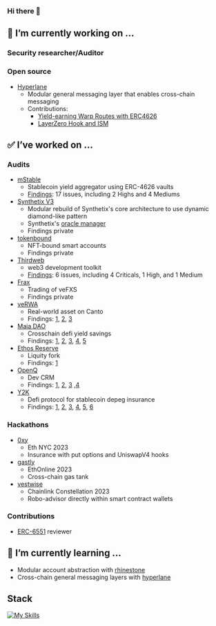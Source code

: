### Hi there 👋

## 🔭 I’m currently working on ...
### Security researcher/Auditor

### Open source
- [Hyperlane](https://hyperlane.xyz/)
	- Modular general messaging layer that enables cross-chain messaging
	- Contributions:
		- [Yield-earning Warp Routes with ERC4626](https://github.com/hyperlane-xyz/hyperlane-monorepo/pull/3076)
		- [LayerZero Hook and ISM](https://github.com/hyperlane-xyz/hyperlane-monorepo/pull/3102)

## ✅ I’ve worked on ...

### Audits
- [mStable](https://mstable.org/)
	- Stablecoin yield aggregator using ERC-4626 vaults
	- [Findings](https://0xmacro.com/library/audits/mstable-1): 17 issues, including 2 Highs and 4 Mediums
- [Synthetix V3](https://github.com/Synthetixio/synthetix-v3/tree/main)
  - Modular rebuild of Synthetix's core architecture to use dynamic diamond-like pattern
  - Synthetix's [oracle manager](https://github.com/Synthetixio/synthetix-v3/tree/main/protocol/oracle-manager)
  - Findings private
- [tokenbound](https://tokenbound.org/)
  - NFT-bound smart accounts
  - Findings private
- [Thirdweb](https://thirdweb.com/)
  - web3 development toolkit
  -  [Findings](https://0xmacro.com/library/audits/thirdweb-6): 6 issues, including 4 Criticals, 1 High, and 1 Medium
- [Frax](https://frax.finance/)
  - Trading of veFXS
  - Findings private
- [veRWA](https://code4rena.com/audits/2023-08-verwa#top)
  - Real-world asset on Canto
  - Findings: [1](https://github.com/code-423n4/2023-08-verwa-findings/issues/62), [2](https://github.com/code-423n4/2023-08-verwa-findings/issues/268), [3](https://github.com/code-423n4/2023-08-verwa-findings/issues/396)
- [Maia DAO](https://maiadao.io)
	- Crosschain defi yield savings
	- Findings: [1](https://github.com/code-423n4/2023-05-maia-findings/issues/91), [2](https://github.com/code-423n4/2023-05-maia-findings/issues/307), [3](https://github.com/code-423n4/2023-05-maia-findings/issues/758), [4](https://github.com/code-423n4/2023-05-maia-findings/issues/758), [5](https://github.com/code-423n4/2023-05-maia-findings/issues/766)
- [Ethos Reserve](https://www.ethos.finance/)
	- Liquity fork
	- Findings: [1](https://github.com/code-423n4/2023-02-ethos-findings/issues/381)
- [OpenQ](https://openq.dev/)
	- Dev CRM
	- Findings: [1](https://github.com/sherlock-audit/2023-02-openq-judging/issues/259), [2](https://github.com/sherlock-audit/2023-02-openq-judging/issues/208), [3](https://github.com/sherlock-audit/2023-02-openq-judging/issues/207) ,[4](https://github.com/sherlock-audit/2023-02-openq-judging/issues/74)
- [Y2K](https://www.y2k.finance/)
	- Defi protocol for stablecoin depeg insurance
	- Findings: [1](https://github.com/sherlock-audit/2023-03-Y2K-judging/issues/118), [2](https://github.com/sherlock-audit/2023-03-Y2K-judging/issues/117), [3](https://github.com/sherlock-audit/2023-03-Y2K-judging/issues/116), [4](https://github.com/sherlock-audit/2023-03-Y2K-judging/issues/49), [5](https://github.com/sherlock-audit/2023-03-Y2K-judging/issues/11), [6](https://github.com/sherlock-audit/2023-03-Y2K-judging/issues/10)
### Hackathons
- [0xy](https://devpost.com/software/vestwise)
	- Eth NYC 2023
	- Insurance with put options and UniswapV4 hooks
- [gastly](https://ethglobal.com/showcase/gastly-ybz7j)
	- EthOnline 2023
	- Cross-chain gas tank
- [vestwise](https://devpost.com/software/vestwise)
	- Chainlink Constellation 2023
	- Robo-advisor directly within smart contract wallets
### Contributions
- [ERC-6551](https://eips.ethereum.org/EIPS/eip-6551) reviewer
  
## 🌱 I’m currently learning ...
- Modular account abstraction with [rhinestone](https://rhinestone.wtf)
- Cross-chain general messaging layers with [hyperlane](https://hyperlane.xyz/)

## Stack
[![My Skills](https://skillicons.dev/icons?i=solidity,typescript,js,html,react,aws,nextjs)](https://skillicons.dev)
